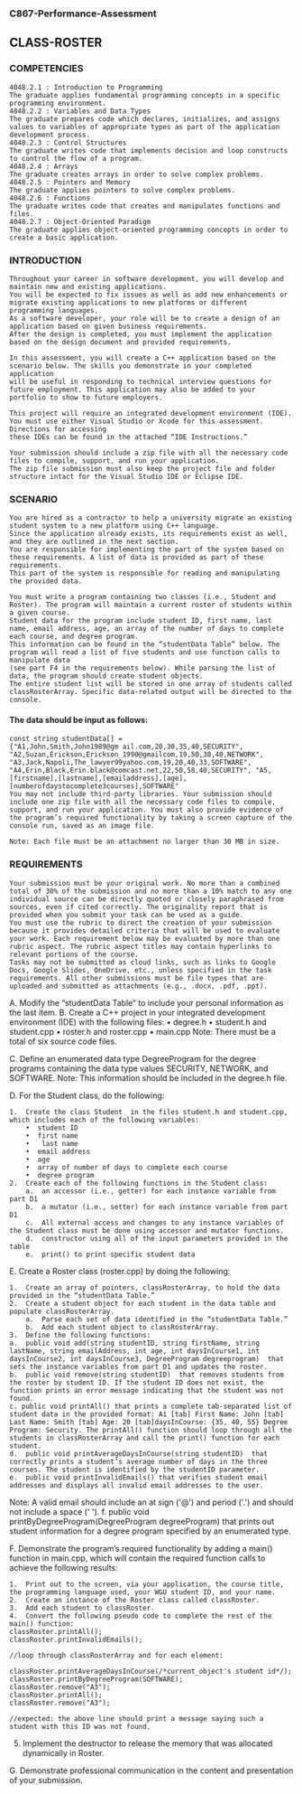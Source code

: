 ### C867-Performance-Assessment
## CLASS-ROSTER
### COMPETENCIES
    4048.2.1 : Introduction to Programming
    The graduate applies fundamental programming concepts in a specific programming environment.
    4048.2.2 : Variables and Data Types
    The graduate prepares code which declares, initializes, and assigns values to variables of appropriate types as part of the application development process.
    4048.2.3 : Control Structures
    The graduate writes code that implements decision and loop constructs to control the flow of a program.
    4048.2.4 : Arrays
    The graduate creates arrays in order to solve complex problems.
    4048.2.5 : Pointers and Memory
    The graduate applies pointers to solve complex problems.
    4048.2.6 : Functions
    The graduate writes code that creates and manipulates functions and files.
    4048.2.7 : Object-Oriented Paradigm
    The graduate applies object-oriented programming concepts in order to create a basic application.

### INTRODUCTION
    Throughout your career in software development, you will develop and maintain new and existing applications. 
    You will be expected to fix issues as well as add new enhancements or migrate existing applications to new platforms or different programming languages. 
    As a software developer, your role will be to create a design of an application based on given business requirements. 
    After the design is completed, you must implement the application based on the design document and provided requirements.

    In this assessment, you will create a C++ application based on the scenario below. The skills you demonstrate in your completed application 
    will be useful in responding to technical interview questions for future employment. This application may also be added to your portfolio to show to future employers.

    This project will require an integrated development environment (IDE). You must use either Visual Studio or Xcode for this assessment. Directions for accessing 
    these IDEs can be found in the attached “IDE Instructions.”

    Your submission should include a zip file with all the necessary code files to compile, support, and run your application. 
    The zip file submission must also keep the project file and folder structure intact for the Visual Studio IDE or Eclipse IDE.

### SCENARIO
    You are hired as a contractor to help a university migrate an existing student system to a new platform using C++ language. 
    Since the application already exists, its requirements exist as well, and they are outlined in the next section. 
    You are responsible for implementing the part of the system based on these requirements. A list of data is provided as part of these requirements. 
    This part of the system is responsible for reading and manipulating the provided data.

    You must write a program containing two classes (i.e., Student and Roster). The program will maintain a current roster of students within a given course. 
    Student data for the program include student ID, first name, last name, email address, age, an array of the number of days to complete each course, and degree program. 
    This information can be found in the “studentData Table” below. The program will read a list of five students and use function calls to manipulate data 
    (see part F4 in the requirements below). While parsing the list of data, the program should create student objects.
    The entire student list will be stored in one array of students called classRosterArray. Specific data-related output will be directed to the console.

#### The data should be input as follows:

    const string studentData[] = 
    {"A1,John,Smith,John1989@gm ail.com,20,30,35,40,SECURITY", "A2,Suzan,Erickson,Erickson_1990@gmailcom,19,50,30,40,NETWORK", "A3,Jack,Napoli,The_lawyer99yahoo.com,19,20,40,33,SOFTWARE", "A4,Erin,Black,Erin.black@comcast.net,22,50,58,40,SECURITY", "A5,[firstname],[lastname],[emailaddress],[age], [numberofdaystocomplete3courses],SOFTWARE"
    You may not include third-party libraries. Your submission should include one zip file with all the necessary code files to compile, support, and run your application. You must also provide evidence of the program’s required functionality by taking a screen capture of the console run, saved as an image file.

    Note: Each file must be an attachment no larger than 30 MB in size. 

### REQUIREMENTS
    Your submission must be your original work. No more than a combined total of 30% of the submission and no more than a 10% match to any one individual source can be directly quoted or closely paraphrased from sources, even if cited correctly. The originality report that is provided when you submit your task can be used as a guide.
    You must use the rubric to direct the creation of your submission because it provides detailed criteria that will be used to evaluate your work. Each requirement below may be evaluated by more than one rubric aspect. The rubric aspect titles may contain hyperlinks to relevant portions of the course.
    Tasks may not be submitted as cloud links, such as links to Google Docs, Google Slides, OneDrive, etc., unless specified in the task requirements. All other submissions must be file types that are uploaded and submitted as attachments (e.g., .docx, .pdf, .ppt).

A.  Modify the “studentData Table” to include your personal information as the last item.
B.  Create a C++ project in your integrated development environment (IDE) with the following files:
    •  degree.h
    •  student.h and student.cpp
    •  roster.h and roster.cpp
    •  main.cpp
    Note: There must be a total of six source code files.

C.  Define an enumerated data type DegreeProgram for the degree programs containing the data type values SECURITY, NETWORK, and SOFTWARE.
    Note: This information should be included in the degree.h file.
    
D.  For the Student class, do the following:
 
    1.  Create the class Student  in the files student.h and student.cpp, which includes each of the following variables:
        •  student ID
        •  first name
        •   last name
        •  email address
        •  age
        •  array of number of days to complete each course
        •  degree program
    2.  Create each of the following functions in the Student class:
        a.  an accessor (i.e., getter) for each instance variable from part D1
        b.  a mutator (i.e., setter) for each instance variable from part D1
        c.  All external access and changes to any instance variables of the Student class must be done using accessor and mutator functions.
        d.  constructor using all of the input parameters provided in the table
        e.  print() to print specific student data
        
E.  Create a Roster class (roster.cpp) by doing the following:

    1.  Create an array of pointers, classRosterArray, to hold the data provided in the “studentData Table.”
    2.  Create a student object for each student in the data table and populate classRosterArray.
        a.  Parse each set of data identified in the “studentData Table.”
        b.  Add each student object to classRosterArray.
    3.  Define the following functions:
    a.  public void add(string studentID, string firstName, string lastName, string emailAddress, int age, int daysInCourse1, int daysInCourse2, int daysInCourse3, DegreeProgram degreeprogram)  that sets the instance variables from part D1 and updates the roster.
    b.  public void remove(string studentID)  that removes students from the roster by student ID. If the student ID does not exist, the function prints an error message indicating that the student was not found.
    c. public void printAll() that prints a complete tab-separated list of student data in the provided format: A1 [tab] First Name: John [tab] Last Name: Smith [tab] Age: 20 [tab]daysInCourse: {35, 40, 55} Degree Program: Security. The printAll() function should loop through all the students in classRosterArray and call the print() function for each student.
    d.  public void printAverageDaysInCourse(string studentID)  that correctly prints a student’s average number of days in the three courses. The student is identified by the studentID parameter.
    e.  public void printInvalidEmails() that verifies student email addresses and displays all invalid email addresses to the user.
 Note: A valid email should include an at sign ('@') and period ('.') and should not include a space (' ').
    f.  public void printByDegreeProgram(DegreeProgram degreeProgram) that prints out student information for a degree program specified by an enumerated type.
    
F.  Demonstrate the program’s required functionality by adding a main() function in main.cpp, which will contain the required function calls to achieve the following results:

    1.  Print out to the screen, via your application, the course title, the programming language used, your WGU student ID, and your name.
    2.  Create an instance of the Roster class called classRoster.
    3.  Add each student to classRoster.
    4.  Convert the following pseudo code to complete the rest of the  main() function:
    classRoster.printAll();
    classRoster.printInvalidEmails();
    
    //loop through classRosterArray and for each element:

    classRoster.printAverageDaysInCourse(/*current_object's student id*/);
    classRoster.printByDegreeProgram(SOFTWARE);
    classRoster.remove("A3");
    classRoster.printAll();
    classRoster.remove("A3");

    //expected: the above line should print a message saying such a student with this ID was not found.
   5.  Implement the destructor to release the memory that was allocated dynamically in Roster.
   
G.  Demonstrate professional communication in the content and presentation of your submission.

